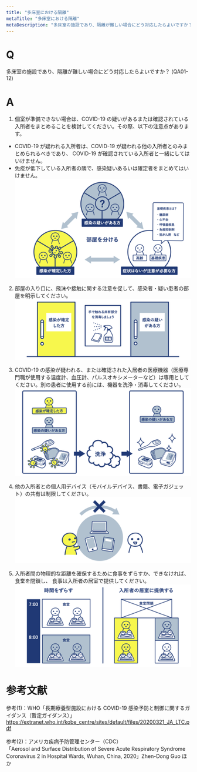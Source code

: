 ```yaml
---
title: "多床室における隔離"
metaTitle: "多床室における隔離"
metaDescription: "多床室の施設であり、隔離が難しい場合にどう対応したらよいですか？"
---
```


# Q
多床室の施設であり、隔離が難しい場合にどう対応したらよいですか？
(QA01-12)
​
# A
1. 個室が準備できない場合は、COVID-19 の疑いがあるまたは確認されている入所者をまとめることを検討してください。その際、以下の注意点があります。  
* COVID-19 が疑われる入所者は、COVID-19 が疑われる他の入所者とのみまとめられるべきであり、 COVID-19 が確認されている入所者と一緒にしてはいけません。
* 免疫が低下している入所者の隣で、感染疑いあるいは確定者をまとめてはいけません。
![感染者、疑い患者で部屋を分ける](./QA01-12-1.png)

2. 部屋の入り口に、飛沫や接触に関する注意を促して、感染者・疑い患者の部屋を明示してください。  
![部屋の明示](./QA01-12-2.png)

3. COVID-19 の感染が疑われる、または確認された入居者の医療機器（医療専門職が使用する温度計、血圧計、パルスオキシメーターなど）は専用としてください。別の患者に使用する前には、機器を洗浄・消毒してください。
![感染者、疑い患者の医療機器は専用とする](./QA01-12-3.png)

4. 他の入所者との個人用デバイス（モバイルデバイス、書籍、電子ガジェット）の共有は制限してください。
![個人用デバイスの共有をしない](./QA01-12-4.png)

5. 入所者間の物理的な距離を確保するために食事をずらすか、できなければ、食堂を閉鎖し、 食事は入所者の居室で提供してください。
![食堂、食事をする部屋の隔離または時間による制限](./QA01-12-5.png)

# 参考文献
参考(1)：WHO「長期療養型施設における COVID-19 感染予防と制御に関するガイダンス（暫定ガイダンス）」  
https://extranet.who.int/kobe_centre/sites/default/files/20200321_JA_LTC.pdf  
​  
​参考(2)：アメリカ疾病予防管理センター（CDC）  
「Aerosol and Surface Distribution of Severe Acute Respiratory Syndrome Coronavirus 2 in Hospital Wards, Wuhan, China, 2020」Zhen-Dong Guo ほか